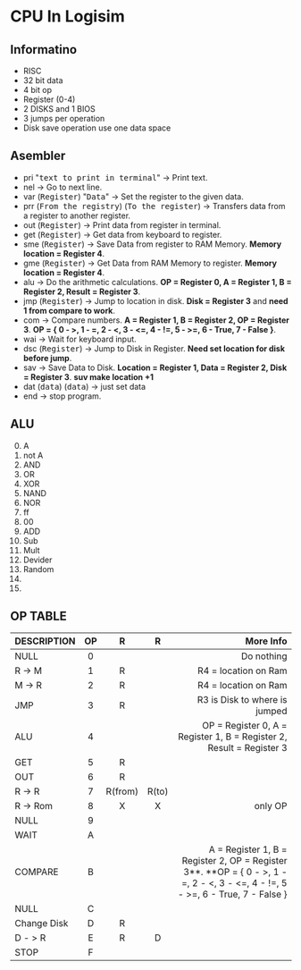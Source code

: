 # CPU In Logisim
## Informatino
* RISC
* 32 bit data
* 4 bit op
* Register (0-4)
* 2 DISKS and 1 BIOS
* 3 jumps per operation
* Disk save operation use one data space
## Asembler
* pri "<kbd>text to print in terminal</kbd>" -> Print text.
* nel -> Go to next line.
* var (<kbd>Register</kbd>) "<kbd>Data</kbd>" -> Set the register to the given data.
* prr (<kbd>From the registry</kbd>) (<kbd>To the register</kbd>) -> Transfers data from a register to another register.
* out (<kbd>Register</kbd>) -> Print data from register in terminal.
* get (<kbd>Register</kbd>) -> Get data from keyboard to register.
* sme (<kbd>Register</kbd>) -> Save Data from register to RAM Memory. **Memory location = Register 4**.
* gme (<kbd>Register</kbd>) -> Get Data from RAM Memory to register. **Memory location = Register 4**.
* alu -> Do the arithmetic calculations. **OP = Register 0, A = Register 1, B = Register 2, Result = Register 3**.
* jmp (<kbd>Register</kbd>) -> Jump to location in disk. **Disk = Register 3** and **need 1 from compare to work**.
* com -> Compare numbers. **A = Register 1, B = Register 2, OP = Register 3**. **OP = { 0 - >, 1 - =, 2 - <, 3 - <=, 4 - !=, 5 - >=, 6 - True, 7 - False }**.
* wai -> Wait for keyboard input.
* dsc (<kbd>Register</kbd>) -> Jump to Disk in Register. **Need set location for disk before jump**.
* sav -> Save Data to Disk. **Location = Register 1, Data = Register 2, Disk = Register 3**. **suv make location +1**
* dat (<kbd>data</kbd>) (<kbd>data</kbd>) -> just set data
* end -> stop program.
## ALU
0. A
1. not A
2. AND
3. OR
4. XOR
5. NAND
6. NOR
7. ff
8. 00
9. ADD
10. Sub
11. Mult
12. Devider
13. Random
14.
15.
## OP TABLE
| DESCRIPTION | OP | R | R | More Info|
| :---- | :----: | :----: | :----: | ----: |
| NULL | 0 |  |  | Do nothing |
| R -> M | 1 | R |  | R4 = location on Ram |
| M -> R | 2 | R |  | R4 = location on Ram |
| JMP | 3 | R |  | R3 is Disk to where is jumped |
| ALU | 4 |  |  | OP = Register 0, A = Register 1, B = Register 2, Result = Register 3 |
| GET | 5 | R |  |  |
| OUT | 6 | R |  |  |
| R -> R | 7 | R(from) | R(to) |  |
| R -> Rom | 8 | X | X | only OP |
| NULL | 9 |  |  |  |
| WAIT | A |  |  |  |
| COMPARE | B |  |  | A = Register 1, B = Register 2, OP = Register 3**. **OP = { 0 - >, 1 - =, 2 - <, 3 - <=, 4 - !=, 5 - >=, 6 - True, 7 - False } |
| NULL | C |  |  |  |
| Change Disk | D | R |  |  |
| D - > R | E | R | D |  |
| STOP | F |  |  |  |
